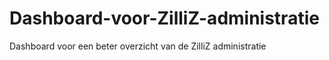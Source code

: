 # Dashboard-voor-ZilliZ-administratie
 Dashboard voor een beter overzicht van de ZilliZ administratie
